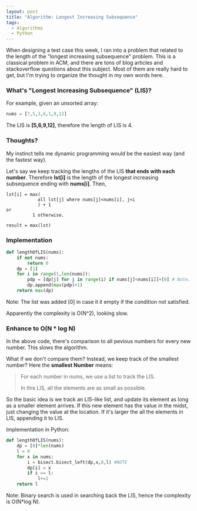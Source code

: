 ```yaml
---
layout: post
title: "Algorithm: Longest Increasing Subsequence"
tags:
  - Algorithms
  - Python
---
```


When designing a test case this week, I ran into a problem that related to the length of the "longest increasing subsequence" problem. This is a classical problem in ACM, and there are tons of blog articles and stackoverflow questions about this subject. Most of them are really hard to get, but I'm trying to organize the thought in my own words here.


### What's "Longest Increasing Subsequence" (LIS)?

For example, given an unsorted array:

```python
nums = [7,5,3,6,1,9,12]
```

The LIS is **[5,6,9,12]**, therefore the length of LIS is 4.

<!--more-->

### Thoughts?

My instinct tells me dynamic programming would be the easiest way (and the fastest way).

Let's say we keep tracking the lengths of the LIS **that ends with each number**. Therefore **lst[i]** is the length of the longest increasing subsequence ending with **nums[i]**. Then,

```
lst[i] = max(
			all lst[j] where nums[j]<nums[i], j<i
			) + 1
or 
		  1 otherwise.

result = max(lst)		  
```

### Implementation

```python
def lengthOfLIS(nums):
    if not nums:
        return 0
    dp = [1]
    for i in range(1,len(nums)):
        pdp = [dp[j] for j in range(i) if nums[j]<nums[i]]+[0] # Note.
        dp.append(max(pdp)+1)
    return max(dp)
```

Note: The list was added [0] in case it it empty if the condition not satisfied.

Apparently the complexity is O(N^2), looking slow.

### Enhance to O(N * log N)

In the above code, there's comparison to all pevious numbers for every new number. This slows the algorithm.

What if we don't compare them? Instead, we keep track of the smallest number? Here the **smallest Number** means: 

> For each number in nums, we use a list to track the LIS. 
> 
> In this LIS, all the elements are as small as possible.
> 

So the basic idea is we track an LIS-like list, and update its element as long as a smaller element arrives. If this new element has the value in the midst, just changing the value at the location. If it's larger the all the elements in LIS, appending it to LIS.

Implementation in Python:

```python
def lengthOfLIS(nums):	
    dp = [0]*len(nums)
    l = 0
    for x in nums:
        i = bisect.bisect_left(dp,x,0,l) #NOTE
        dp[i] = x
        if i == l:
            l+=1
    return l
```

Note: Binary search is used in searching back the LIS, hence the complexity is O(N*log N).
